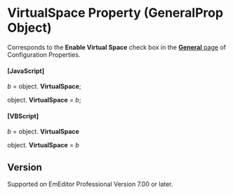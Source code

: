 # VirtualSpace Property (GeneralProp Object)

Corresponds to the **Enable Virtual Space** check box in the
[**General** page](../../dlg/properties/general/index) of Configuration Properties.

#### \[JavaScript\]

_b_ =
object. **VirtualSpace**;

object. **VirtualSpace** = _b_;

#### \[VBScript\]

_b_ =
object. **VirtualSpace**

object. **VirtualSpace** = _b_

## Version

Supported on EmEditor Professional Version 7.00 or later.
